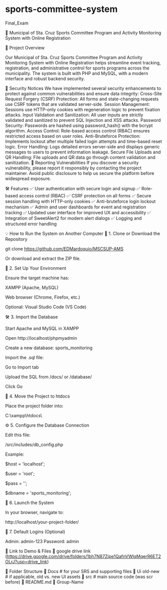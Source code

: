 # sports-committee-system
Final_Exam

🏀 Municipal of Sta. Cruz Sports Committee Program and Activity Monitoring System with Online Registration

📌 Project Overview

Our Municipal of Sta. Cruz Sports Committee Program and Activity Monitoring System with Online Registration helps streamline event tracking, registration, and administrative control for sports programs across the municipality. The system is built with PHP and MySQL, with a modern interface and robust backend security.

🔐 Security Notices
We have implemented several security enhancements to protect against common vulnerabilities and ensure data integrity:
Cross-Site Request Forgery (CSRF) Protection: All forms and state-changing requests use CSRF tokens that are validated server-side.
Session Management: Sessions use HTTP-only cookies with regeneration logic to prevent fixation attacks.
Input Validation and Sanitization: All user inputs are strictly validated and sanitized to prevent SQL Injection and XSS attacks.
Password Security: Passwords are hashed using password_hash() with the bcrypt algorithm.
Access Control: Role-based access control (RBAC) ensures restricted access based on user roles.
Anti-Bruteforce Protection: Implements lockout after multiple failed login attempts and time-based reset logic.
Error Handling: Logs detailed errors server-side and displays generic messages to users to prevent information leakage.
Secure File Uploads and QR Handling: File uploads and QR data go through content validation and sanitization.
📣 Reporting Vulnerabilities
If you discover a security vulnerability, please report it responsibly by contacting the project maintainer. Avoid public disclosure to help us secure the platform before widespread exposure.

🛠 Features
✅ User authentication with secure login and signup
✅ Role-based access control (RBAC)
✅ CSRF protection on all forms
✅ Secure session handling with HTTP-only cookies
✅ Anti-bruteforce login lockout mechanism
✅ Admin and user dashboards for event and registration tracking
✅ Updated user interface for improved UX and accessibility
✅ Integration of SweetAlert2 for modern alert dialogs
✅ Logging and structured error handling

💡 How to Run the System on Another Computer
📁 1. Clone or Download the Repository

git clone https://github.com/EDMardoquio/MSCSUP-AMS

Or download and extract the ZIP file.

🧱 2. Set Up Your Environment

Ensure the target machine has:

XAMPP (Apache, MySQL)

Web browser (Chrome, Firefox, etc.)

Optional: Visual Studio Code (VS Code)

🛠️ 3. Import the Database

Start Apache and MySQL in XAMPP

Open http://localhost/phpmyadmin

Create a new database: sports_monitoring

Import the .sql file:

Go to Import tab

Upload the SQL from /docs/ or /database/

Click Go

📂 4. Move the Project to htdocs

Place the project folder into:

C:\xampp\htdocs\

⚙️ 5. Configure the Database Connection

Edit this file:

/src/includes/db_config.php

Example:

$host = 'localhost';

$user = 'root';

$pass = '';

$dbname = 'sports_monitoring';

🚀 6. Launch the System

In your browser, navigate to:

http://localhost/your-project-folder/

🔐 7. Default Logins (Optional)

Admin: admin-123
Password: admin


📂 Link to Demo & Files
📁 google drive link (https://drive.google.com/drive/folders/1bh7N87Zipe1QafnVWIqMqerR6ET2OLrJ?usp=drive_link)

🧩 Folder Structure
📁 Docs               # for your SRS and supporting files
📁 Ui old-new         # if applicable, old vs. new UI assets
📁 src                # main source code (was scr before)
📄 README.md
📄 Group-Name
 
